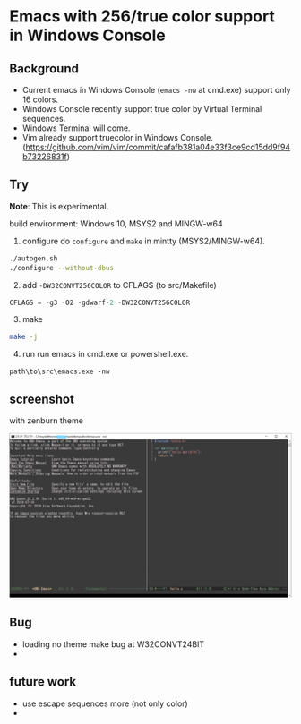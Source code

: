 # Emacs with 256/true color support in Windows Console

## Background
- Current emacs in Windows Console (`emacs -nw` at cmd.exe) support only 16 colors.
- Windows Console recently support true color by Virtual Terminal sequences.
- Windows Terminal will come.
- Vim already support truecolor in Windows Console.(https://github.com/vim/vim/commit/cafafb381a04e33f3ce9cd15dd9f94b73226831f)

## Try
**Note**: This is experimental.

build environment: Windows 10, MSYS2 and MINGW-w64

1. configure
do `configure` and `make` in mintty (MSYS2/MINGW-w64).

```sh
./autogen.sh
./configure --without-dbus
```

2. add `-DW32CONVT256COLOR` to CFLAGS (to src/Makefile)

```c
CFLAGS = -g3 -O2 -gdwarf-2 -DW32CONVT256COLOR
```

3. make

```sh
make -j
```

4. run
run emacs in cmd.exe or powershell.exe.

```
path\to\src\emacs.exe -nw
```

## screenshot
with zenburn theme

![](emacs-zenburn-w32con-256color.jpg)

## Bug
- loading no theme make bug at W32CONVT24BIT
-

## future work
- use escape sequences more (not only color)
-